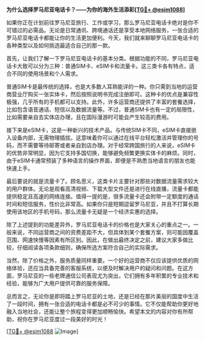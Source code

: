 **为什么选择罗马尼亚电话卡？——为你的海外生活添彩[[TG💪+ @esim1088](https://t.me/s/esim1088)]**

如果你正在计划前往罗马尼亚旅行、工作或学习，那么罗马尼亚电话卡绝对是你不可错过的必需品。无论是日常通讯、跨境通话还是享受本地网络服务，一张合适的罗马尼亚电话卡都能让你的生活更加便利。今天，我们就来聊聊罗马尼亚电话卡的各种类型以及如何挑选最适合自己的那一款。

首先，让我们了解一下罗马尼亚电话卡的基本分类。根据功能的不同，罗马尼亚电话卡大致可以分为三种：普通SIM卡、eSIM卡和流量卡。这三类卡各有特点，适合不同的使用场景和个人需求。

普通SIM卡是最传统的选择，也是大多数人耳熟能详的一种。你只需到当地的运营商营业厅购买一张实体卡，然后按照说明书完成注册即可。这种卡的优点是兼容性极强，几乎所有的手机都可以支持。此外，许多运营商还提供了丰富的套餐选择，比如包含语音通话、短信以及数据流量等。不过，普通SIM卡也有一定的局限性，比如需要亲自去实体店办理，且在国际漫游时可能会产生较高的费用。

接下来是eSIM卡，这是一种新兴的技术产品。与传统SIM卡不同，eSIM卡直接嵌入设备内部，无需物理插拔。这意味着你可以通过在线平台轻松激活并管理你的号码，而不需要等待邮寄或者亲自到店办理。对于经常跨国旅行的人来说，eSIM卡的优势非常明显，因为它支持多国切换，能够避免频繁更换实体卡的麻烦。同时，由于eSIM卡通常预装了多种语言的操作界面，即便是不熟悉当地语言的朋友也能快速上手。

最后要说的就是流量卡了。顾名思义，这类卡片主要针对那些对数据流量需求较大的用户群体。无论是观看高清视频、下载大型文件还是进行在线直播，流量卡都能提供稳定且高速的网络连接。值得一提的是，很多流量卡还会附带一定额度的通话时间和短信服务，性价比非常高。如果你只是短期逗留罗马尼亚，并且不打算长期使用该地区的手机号码，那么流量卡无疑是一个经济实惠的选择。

除了上述提到的功能差异外，罗马尼亚电话卡的价格也是大家关心的重点之一。一般来说，不同运营商之间的资费差距不大，但具体到某个套餐方案，则可能因覆盖范围、网速快慢等因素有所区别。因此，在做出最终决定之前，建议大家多做比较，仔细阅读各项条款细则，确保所选方案符合自己的实际需求。

当然，除了价格之外，服务质量同样重要。一个好的运营商不仅应该提供优质的网络体验，还应当具备完善的客服系统，以便及时解决用户的疑问和问题。在这方面，罗马尼亚的一些老牌通信公司表现尤为突出，它们拥有多年积累的专业技术和经验，能够为广大用户提供可靠的服务保障。

总而言之，无论你是即将踏上罗马尼亚的土地，还是已经在那片美丽的国度中生活了一段时间，拥有一张合适的电话卡都是必不可少的事情。它不仅能帮助你更好地融入当地社会，还能让整个旅程变得更加顺畅愉快。希望本文的内容对你有所帮助，祝你在罗马尼亚度过一段美好的时光！

[[TG💪+ @esim1088](https://t.me/s/esim1088) ![Image](https://i.postimg.cc/4NQfJmqS/Snipaste-2025-05-13-00-14-12.png)]